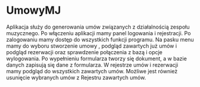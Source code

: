 # UmowyMJ
Aplikacja służy do generowania umów związanych z działalnością zespołu muzycznego.  Po włączeniu aplikacji mamy panel logowania i rejestracji. Po zalogowaniu mamy dostęp do wszystkich funkcji programu. Na pasku menu mamy do wyboru stworzenie umowy , podgląd zawartych już umów i podgląd rezerwacji oraz sprawdzenie połączenia z bazą i opcje wylogowania. Po wypełnieniu formularza tworzy się dokument, a w bazie danych zapisują się dane z formularza.  W rejestrze umów i rezerwacji mamy podgląd do wszystkich zawartych umów. Możliwe jest również usunięcie wybranych umów z Rejestru zawartych umów.
